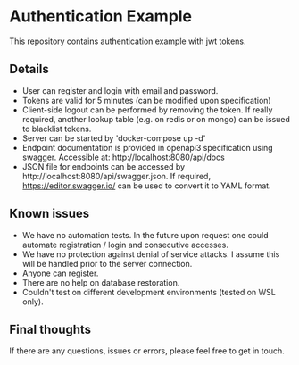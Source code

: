 # Authentication Example

This repository contains authentication example with jwt tokens.

## Details

- User can register and login with email and password.
- Tokens are valid for 5 minutes (can be modified upon specification)
- Client-side logout can be performed by removing the token. If really required, another lookup table (e.g. on redis or on mongo) can be issued to blacklist tokens.
- Server can be started by 'docker-compose up -d'
- Endpoint documentation is provided in openapi3 specification using swagger. Accessible at: http://localhost:8080/api/docs
- JSON file for endpoints can be accessed by http://localhost:8080/api/swagger.json. If required, https://editor.swagger.io/ can be used to convert it to YAML format.

## Known issues

- We have no automation tests. In the future upon request one could automate registration / login and consecutive accesses. 
- We have no protection against denial of service attacks. I assume this will be handled prior to the server connection.
- Anyone can register.
- There are no help on database restoration.
- Couldn't test on different development environments (tested on WSL only). 

## Final thoughts

If there are any questions, issues or errors, please feel free to get in touch.
